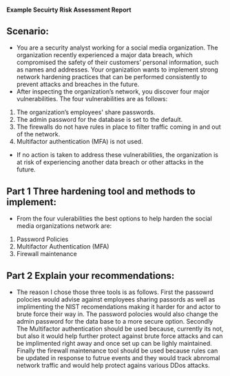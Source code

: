 #### Example Secuirty Risk Assessment Report 

## Scenario: 
- You are a security analyst working for a social media organization. The organization recently experienced a major data breach, which compromised the safety of their customers’ personal information, such as names and addresses. Your organization wants to implement strong network hardening practices that can be performed consistently to prevent attacks and breaches in the future. 
- After inspecting the organization’s network, you discover four major vulnerabilities. The four vulnerabilities are as follows:

1) The organization’s employees' share passwords.
2) The admin password for the database is set to the default.
3) The firewalls do not have rules in place to filter traffic coming in and out of the network.
4) Multifactor authentication (MFA) is not used. 

- If no action is taken to address these vulnerabilities, the organization is at risk of experiencing another data breach or other attacks in the future. 

## Part 1 Three hardening tool and methods to implement: 
- From the four vulerabilities the best options to help harden the social media organizations network are: 
1) Password Policies
2) Multifactor Authentication (MFA)
3) Firewall maintenance 
## Part 2 Explain your recommendations: 
- The reason I chose those three tools is as follows. First the passowrd polocies would advise against employees sharing passords as well as implimenting the NIST recomendations making it harder for and actor to brute force their way in. The password polocies would also change the admin password for the data base to a more secure option. Secondly The Multifactor authentication should be used because, currently its not, but also it would help further protect against brute force attacks and can be implimented right away and once set up can be lighly maintained. Finally the firewall maintenance tool should be used because rules can be updated in response to futrue events and they would track abnromal network traffic and would help protect agains various DDos attacks. 
